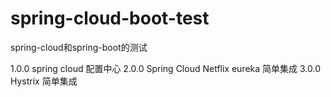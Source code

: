 # spring-cloud-boot-test
spring-cloud和spring-boot的测试

1.0.0 spring cloud 配置中心
2.0.0 Spring Cloud Netflix eureka 简单集成
3.0.0 Hystrix 简单集成 